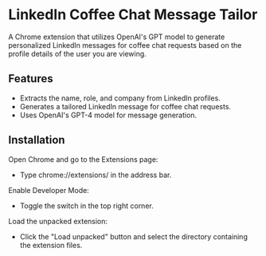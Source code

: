 # LinkedIn Coffee Chat Message Tailor

A Chrome extension that utilizes OpenAI's GPT model to generate personalized LinkedIn messages for coffee chat requests based on the profile details of the user you are viewing.

## Features

- Extracts the name, role, and company from LinkedIn profiles.
- Generates a tailored LinkedIn message for coffee chat requests.
- Uses OpenAI's GPT-4 model for message generation.

## Installation

Open Chrome and go to the Extensions page:
- Type chrome://extensions/ in the address bar.

Enable Developer Mode:
- Toggle the switch in the top right corner.

Load the unpacked extension:
- Click the "Load unpacked" button and select the directory containing the extension files.
